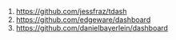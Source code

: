 1.  https://github.com/jessfraz/tdash
2.  https://github.com/edgeware/dashboard
3.  https://github.com/danielbayerlein/dashboard